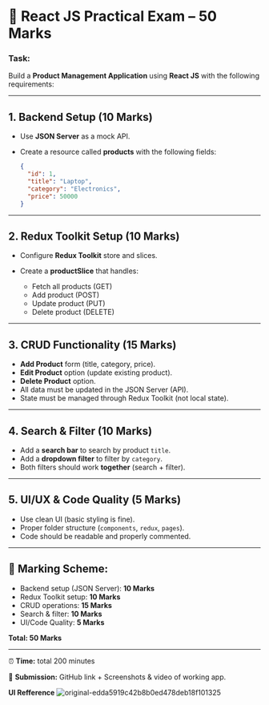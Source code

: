 # 📘 React JS Practical Exam – 50 Marks

### Task:

Build a **Product Management Application** using **React JS** with the following requirements:

---

## 1. Backend Setup (10 Marks)

* Use **JSON Server** as a mock API.
* Create a resource called **products** with the following fields:

  ```json
  {
    "id": 1,
    "title": "Laptop",
    "category": "Electronics",
    "price": 50000
  }
  ```

---

## 2. Redux Toolkit Setup (10 Marks)

* Configure **Redux Toolkit** store and slices.
* Create a **productSlice** that handles:

  * Fetch all products (GET)
  * Add product (POST)
  * Update product (PUT)
  * Delete product (DELETE)

---

## 3. CRUD Functionality (15 Marks)

* **Add Product** form (title, category, price).
* **Edit Product** option (update existing product).
* **Delete Product** option.
* All data must be updated in the JSON Server (API).
* State must be managed through Redux Toolkit (not local state).

---

## 4. Search & Filter (10 Marks)

* Add a **search bar** to search by product `title`.
* Add a **dropdown filter** to filter by `category`.
* Both filters should work **together** (search + filter).

---

## 5. UI/UX & Code Quality (5 Marks)

* Use clean UI (basic styling is fine).
* Proper folder structure (`components`, `redux`, `pages`).
* Code should be readable and properly commented.

---

## 🎯 Marking Scheme:

* Backend setup (JSON Server): **10 Marks**
* Redux Toolkit setup: **10 Marks**
* CRUD operations: **15 Marks**
* Search & filter: **10 Marks**
* UI/Code Quality: **5 Marks**

**Total: 50 Marks**

---

⏰ **Time:** total 200 minutes 

📌 **Submission:** GitHub link + Screenshots & video of working app.

**UI Refference**
![original-edda5919c42b8b0ed478deb18f101325](https://github.com/user-attachments/assets/b6ab89c2-0e08-4394-b17e-a3321c01f023)